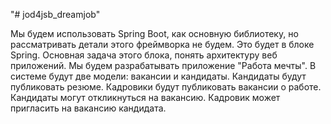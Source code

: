 "# jod4jsb_dreamjob"

Мы будем использовать Spring Boot, как основную библиотеку, 
но рассматривать детали этого фреймворка не будем. Это будет в блоке Spring.
Основная задача этого блока, понять архитектуру веб приложений.
Мы будем разрабатывать приложение "Работа мечты".
В системе будут две модели: вакансии и кандидаты. 
Кандидаты будут публиковать резюме. Кадровики будут публиковать вакансии о работе.
Кандидаты могут откликнуться на вакансию. Кадровик может пригласить на вакансию кандидата.
